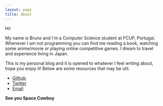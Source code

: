 ```yaml
---
layout: page
title: About
---
```


Hi!

My name is Bruno and I'm a Computer Science student at FCUP, Portugal. Whenever
I am not programming you can find me reading a book, watching some anime/movie
or playing online competitive games. I dream to travel and experience living in
Japan.

This is my personal blog and it is opened to whatever I feel writing about, hope
you enjoy it! Below are some resources that may be util.

+ <a href="https://github.com/brunoccast" target="_blank">Github</a>
+ <a href="https://twitter.com/brunoccast" target="_blank">Twitter</a>
+ <a href="mailto:brunoccast@fc.up.pt" target="_blank">Email</a>

**See you Space Cowboy**
